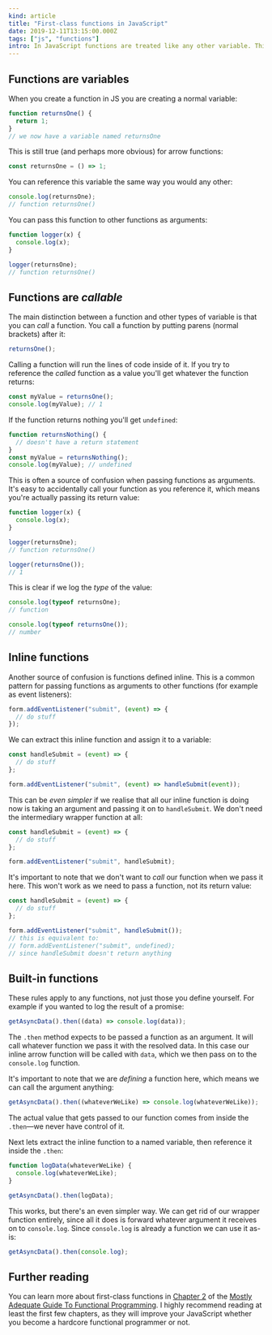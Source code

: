 ```yaml
---
kind: article
title: "First-class functions in JavaScript"
date: 2019-12-11T13:15:00.000Z
tags: ["js", "functions"]
intro: In JavaScript functions are treated like any other variable. This is sometimes referred to as “first-class functions”. The concept can be tricky for beginners, so I'm going to try and explain exactly what it means.
---
```


## Functions are variables

When you create a function in JS you are creating a normal variable:

```js
function returnsOne() {
  return 1;
}
// we now have a variable named returnsOne
```

This is still true (and perhaps more obvious) for arrow functions:

```js
const returnsOne = () => 1;
```

You can reference this variable the same way you would any other:

```js
console.log(returnsOne);
// function returnsOne()
```

You can pass this function to other functions as arguments:

```js
function logger(x) {
  console.log(x);
}

logger(returnsOne);
// function returnsOne()
```

## Functions are _callable_

The main distinction between a function and other types of variable is that you can _call_ a function. You call a function by putting parens (normal brackets) after it:

```js
returnsOne();
```

Calling a function will run the lines of code inside of it. If you try to reference the _called_ function as a value you'll get whatever the function returns:

```js
const myValue = returnsOne();
console.log(myValue); // 1
```

If the function returns nothing you'll get `undefined`:

```js
function returnsNothing() {
  // doesn't have a return statement
}
const myValue = returnsNothing();
console.log(myValue); // undefined
```

This is often a source of confusion when passing functions as arguments. It's easy to accidentally call your function as you reference it, which means you're actually passing its return value:

```js
function logger(x) {
  console.log(x);
}

logger(returnsOne);
// function returnsOne()

logger(returnsOne());
// 1
```

This is clear if we log the _type_ of the value:

```js
console.log(typeof returnsOne);
// function

console.log(typeof returnsOne());
// number
```

## Inline functions

Another source of confusion is functions defined inline. This is a common pattern for passing functions as arguments to other functions (for example as event listeners):

```js
form.addEventListener("submit", (event) => {
  // do stuff
});
```

We can extract this inline function and assign it to a variable:

```js
const handleSubmit = (event) => {
  // do stuff
};

form.addEventListener("submit", (event) => handleSubmit(event));
```

This can be _even simpler_ if we realise that all our inline function is doing now is taking an argument and passing it on to `handleSubmit`. We don't need the intermediary wrapper function at all:

```js
const handleSubmit = (event) => {
  // do stuff
};

form.addEventListener("submit", handleSubmit);
```

It's important to note that we don't want to _call_ our function when we pass it here. This won't work as we need to pass a function, not its return value:

```js
const handleSubmit = (event) => {
  // do stuff
};

form.addEventListener("submit", handleSubmit());
// this is equivalent to:
// form.addEventListener("submit", undefined);
// since handleSubmit doesn't return anything
```

## Built-in functions

These rules apply to any functions, not just those you define yourself. For example if you wanted to log the result of a promise:

```js
getAsyncData().then((data) => console.log(data));
```

The `.then` method expects to be passed a function as an argument. It will call whatever function we pass it with the resolved data. In this case our inline arrow function will be called with `data`, which we then pass on to the `console.log` function.

It's important to note that we are _defining_ a function here, which means we can call the argument anything:

```js
getAsyncData().then((whateverWeLike) => console.log(whateverWeLike));
```

The actual value that gets passed to our function comes from inside the `.then`—we never have control of it.

Next lets extract the inline function to a named variable, then reference it inside the `.then`:

```js
function logData(whateverWeLike) {
  console.log(whateverWeLike);
}

getAsyncData().then(logData);
```

This works, but there's an even simpler way. We can get rid of our wrapper function entirely, since all it does is forward whatever argument it receives on to `console.log`. Since `console.log` is already a function we can use it as-is:

```js
getAsyncData().then(console.log);
```

## Further reading

You can learn more about first-class functions in [Chapter 2](https://mostly-adequate.gitbooks.io/mostly-adequate-guide/ch02.html) of the [Mostly Adequate Guide To Functional Programming](https://mostly-adequate.gitbooks.io/mostly-adequate-guide/). I highly recommend reading at least the first few chapters, as they will improve your JavaScript whether you become a hardcore functional programmer or not.
